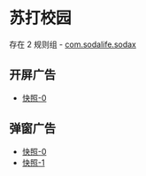 # 苏打校园

存在 2 规则组 - [com.sodalife.sodax](/src/apps/com.sodalife.sodax.ts)

## 开屏广告

- [快照-0](https://i.gkd.li/import/13400628)

## 弹窗广告

- [快照-0](https://i.gkd.li/import/13400643)
- [快照-1](https://i.gkd.li/import/13400653)
